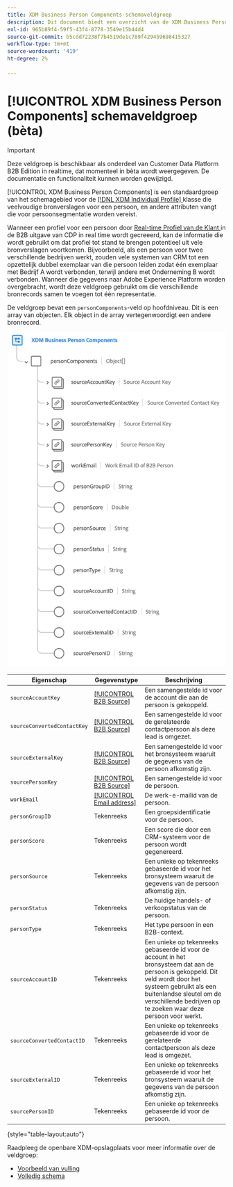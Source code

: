```yaml
---
title: XDM Business Person Components-schemaveldgroep
description: Dit document biedt een overzicht van de XDM Business Person Components schema-veldgroep.
exl-id: 965b89f4-59f5-43f4-8778-3549e15b44d4
source-git-commit: b5cdd72238f7b4519de1c789f4294b9698415327
workflow-type: tm+mt
source-wordcount: '419'
ht-degree: 2%

---
```


# [!UICONTROL XDM Business Person Components] schemaveldgroep (bèta)

>[!IMPORTANT]
>
>Deze veldgroep is beschikbaar als onderdeel van Customer Data Platform B2B Edition in realtime, dat momenteel in bèta wordt weergegeven. De documentatie en functionaliteit kunnen worden gewijzigd.

[!UICONTROL XDM Business Person Components] is een standaardgroep van het schemagebied voor de  [[!DNL XDM Individual Profile] ](../../classes/individual-profile.md) klasse die veelvoudige bronverslagen voor een persoon, en andere attributen vangt die voor persoonsegmentatie worden vereist.

Wanneer een profiel voor een persoon door [Real-time Profiel van de Klant ](../../../profile/home.md) in de B2B uitgave van CDP in real time wordt gecreeerd, kan de informatie die wordt gebruikt om dat profiel tot stand te brengen potentieel uit vele bronverslagen voortkomen. Bijvoorbeeld, als een persoon voor twee verschillende bedrijven werkt, zouden vele systemen van CRM tot een opzettelijk dubbel exemplaar van die persoon leiden zodat één exemplaar met Bedrijf A wordt verbonden, terwijl andere met Onderneming B wordt verbonden. Wanneer die gegevens naar Adobe Experience Platform worden overgebracht, wordt deze veldgroep gebruikt om die verschillende bronrecords samen te voegen tot één representatie.

De veldgroep bevat een `personComponents`-veld op hoofdniveau. Dit is een array van objecten. Elk object in de array vertegenwoordigt een andere bronrecord.

![](../../images/field-groups/business-person-components.png)

| Eigenschap | Gegevenstype | Beschrijving |
| --- | --- | --- |
| `sourceAccountKey` | [[!UICONTROL B2B Source]](../../data-types/b2b-source.md) | Een samengestelde id voor de account die aan de persoon is gekoppeld. |
| `sourceConvertedContactKey` | [[!UICONTROL B2B Source]](../../data-types/b2b-source.md) | Een samengestelde id voor de gerelateerde contactpersoon als deze lead is omgezet. |
| `sourceExternalKey` | [[!UICONTROL B2B Source]](../../data-types/b2b-source.md) | Een samengestelde id voor het bronsysteem waaruit de gegevens van de persoon afkomstig zijn. |
| `sourcePersonKey` | [[!UICONTROL B2B Source]](../../data-types/b2b-source.md) | Een samengestelde id voor de persoon. |
| `workEmail` | [[!UICONTROL Email address]](../../data-types/b2b-source.md) | De werk-e-mailid van de persoon. |
| `personGroupID` | Tekenreeks | Een groepsidentificatie voor de persoon. |
| `personScore` | Tekenreeks | Een score die door een CRM-systeem voor de persoon wordt gegenereerd. |
| `personSource` | Tekenreeks | Een unieke op tekenreeks gebaseerde id voor het bronsysteem waaruit de gegevens van de persoon afkomstig zijn. |
| `personStatus` | Tekenreeks | De huidige handels- of verkoopstatus van de persoon. |
| `personType` | Tekenreeks | Het type persoon in een B2B-context. |
| `sourceAccountID` | Tekenreeks | Een unieke op tekenreeks gebaseerde id voor de account in het bronsysteem dat aan de persoon is gekoppeld. Dit veld wordt door het systeem gebruikt als een buitenlandse sleutel om de verschillende bedrijven op te zoeken waar deze persoon voor werkt. |
| `sourceConvertedContactID` | Tekenreeks | Een unieke op tekenreeks gebaseerde id voor de gerelateerde contactpersoon als deze lead is omgezet. |
| `sourceExternalID` | Tekenreeks | Een unieke op tekenreeks gebaseerde id voor het bronsysteem waaruit de gegevens van de persoon afkomstig zijn. |
| `sourcePersonID` | Tekenreeks | Een unieke op tekenreeks gebaseerde id voor de persoon. |

{style=&quot;table-layout:auto&quot;}

Raadpleeg de openbare XDM-opslagplaats voor meer informatie over de veldgroep:

* [Voorbeeld van vulling](https://github.com/adobe/xdm/blob/master/components/fieldgroups/profile/b2b-person-components.example.1.json)
* [Volledig schema](https://github.com/adobe/xdm/blob/master/components/fieldgroups/profile/b2b-person-components.schema.json)
